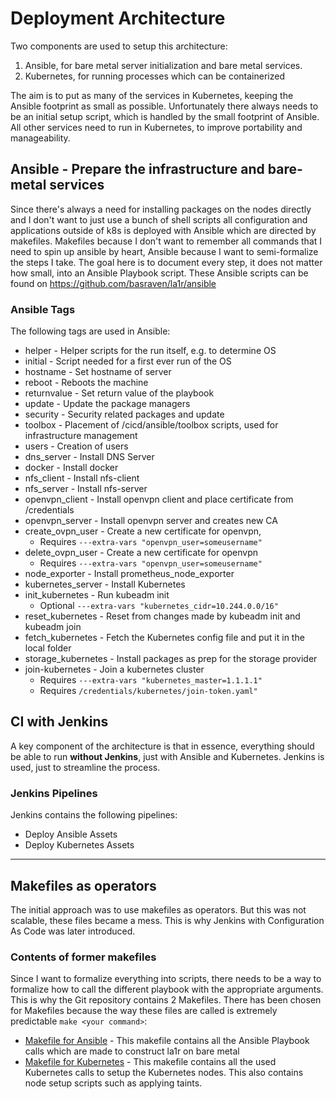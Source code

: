 # Deployment Architecture
Two components are used to setup this architecture:

1. Ansible, for bare metal server initialization and bare metal services.
2. Kubernetes, for running processes which can be containerized

The aim is to put as many of the services in Kubernetes, keeping the Ansible footprint as small as possible.
Unfortunately there always needs to be an initial setup script, which is handled by the small footprint of Ansible.
All other services need to run in Kubernetes, to improve portability and manageability.

## Ansible - Prepare the infrastructure and bare-metal services
Since there's always a need for installing packages on the nodes directly and I don't want to just use a bunch of shell scripts all configuration and applications outside of k8s is deployed with Ansible which are directed by makefiles. Makefiles because I don't want to remember all commands that I need to spin up ansible by heart, Ansible because I want to semi-formalize the steps I take.
The goal here is to document every step, it does not matter how small, into an Ansible Playbook script.
These Ansible scripts can be found on <https://github.com/basraven/la1r/ansible>

### Ansible Tags
The following tags are used in Ansible:
* helper                - Helper scripts for the run itself, e.g. to determine OS
* initial               - Script needed for a first ever run of the OS
* hostname              - Set hostname of server
* reboot                - Reboots the machine
* returnvalue           - Set return value of the playbook
* update                - Update the package managers
* security              - Security related packages and update
* toolbox               - Placement of /cicd/ansible/toolbox scripts, used for infrastructure management
* users                 - Creation of users
* dns_server            - Install DNS Server
* docker                - Install docker
* nfs_client            - Install nfs-client
* nfs_server            - Install nfs-server
* openvpn_client        - Install openvpn client and place certificate from /credentials
* openvpn_server        - Install openvpn server and creates new CA
* create_ovpn_user      - Create a new certificate for openvpn,
  * Requires ```---extra-vars "openvpn_user=someusername"```
* delete_ovpn_user   - Create a new certificate for openvpn
  * Requires ```---extra-vars "openvpn_user=someusername"```
* node_exporter         - Install prometheus_node_exporter
* kubernetes_server     - Install Kubernetes
* init_kubernetes       - Run kubeadm init
  * Optional ```---extra-vars "kubernetes_cidr=10.244.0.0/16"```
* reset_kubernetes      - Reset from changes made by kubeadm init and kubeadm join
* fetch_kubernetes      - Fetch the Kubernetes config file and put it in the local folder
* storage_kubernetes    - Install packages as prep for the storage provider
* join-kubernetes       - Join a kubernetes cluster
  * Requires ```---extra-vars "kubernetes_master=1.1.1.1"```
  * Requires ```/credentials/kubernetes/join-token.yaml"```

## CI with Jenkins
A key component of the architecture is that in essence, everything should be able to run **without Jenkins**, just with Ansible and Kubernetes.
Jenkins is used, just to streamline the process.

### Jenkins Pipelines
Jenkins contains the following pipelines:

* Deploy Ansible Assets
* Deploy Kubernetes Assets

---

## Makefiles as operators
The initial approach was to use makefiles as operators. But this was not scalable, these files became a mess.
This is why Jenkins with Configuration As Code was later introduced.

### Contents of former makefiles
Since I want to formalize everything into scripts, there needs to be a way to formalize how to call the different playbook with the appropriate arguments.
This is why the Git repository contains 2 Makefiles. There has been chosen for Makefiles because the way these files are called is extremely predictable ```make <your command>```:

* [Makefile for Ansible](/) - This makefile contains all the Ansible Playbook calls which are made to construct la1r on bare metal
* [Makefile for Kubernetes](/) - This makefile contains all the used Kubernetes calls to setup the Kubernetes nodes. This also contains node setup scripts such as applying taints.
